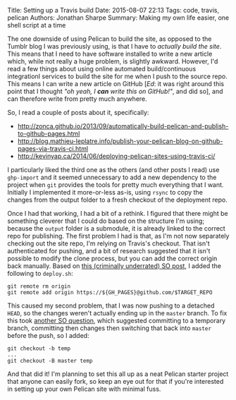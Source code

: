 Title: Setting up a Travis build
Date: 2015-08-07 22:13
Tags: code, travis, pelican
Authors: Jonathan Sharpe
Summary: Making my own life easier, one shell script at a time

The one downside of using Pelican to build the site, as opposed to the Tumblr 
blog I was previously using, is that I have to *actually build the site*. This
means that I need to have software installed to write a new article which, 
while not really a huge problem, is slightly awkward. However, I'd read a few 
things about using online automated build/continuous integrationI services to 
build the site for me when I push to the source repo. This means I can write a 
new article on GitHub [*Ed*: it was right around this point that I thought *"oh 
yeah, I __can__ write this on GitHub!"*, and did so], and can therefore write
from pretty much anywhere.

So, I read a couple of posts about it, specifically:

 - http://zonca.github.io/2013/09/automatically-build-pelican-and-publish-to-github-pages.html
 - http://blog.mathieu-leplatre.info/publish-your-pelican-blog-on-github-pages-via-travis-ci.html
 - http://kevinyap.ca/2014/06/deploying-pelican-sites-using-travis-ci/
 
I particularly liked the third one as the others (and other posts I read) use 
`ghp-import` and it seemed unnecessary to add a new dependency to the project 
when `git` provides the tools for pretty much everything that I want. Initially
I implemented it more-or-less as-is, using `rsync` to copy the changes from the
output folder to a fresh checkout of the deployment repo.

Once I had that working, I had a bit of a rethink. I figured that there might be 
something cleverer that I could do based on the structure I'm using; because the 
`output` folder is a submodule, it is already linked to the correct repo for 
publishing. The first problem I had is that, as I'm not now separately checking 
out the site repo, I'm relying on Travis's checkout. That isn't authenticated for
pushing, and a bit of research suggested that it isn't possible to modify the 
clone process, but you can add the correct origin back manually. Based on [this 
(criminally underrated) SO post][1], I added the following to `deploy.sh`:

```:::shell
git remote rm origin
git remote add origin https://${GH_PAGES}@github.com/$TARGET_REPO
```

This caused my second problem, that I was now pushing to a detached `HEAD`, so
the changes weren't actually ending up in the `master` branch. To fix this took
[another SO question][2], which suggested committing to a temporary branch, 
committing then changes then switching that back into `master` before the push,
so I added:

```:::shell
git checkout -b temp
...
git checkout -B master temp
```

And that did it! I'm planning to set this all up as a neat Pelican starter 
project that anyone can easily fork, so keep an eye out for that if you're 
interested in setting up your own Pelican site with minimal fuss.

  [1]: http://stackoverflow.com/q/19845679/3001761
  [2]: http://stackoverflow.com/q/5772192/3001761
